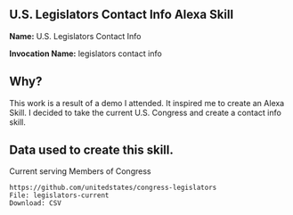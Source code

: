 ## U.S. Legislators Contact Info Alexa Skill

**Name:** U.S. Legislators Contact Info

**Invocation Name:** legislators contact info

## Why?

This work is a result of a demo I attended. It inspired me to create an Alexa Skill. I decided to take the current U.S. Congress and create a contact info skill.

## Data used to create this skill.

Current serving Members of Congress

```
https://github.com/unitedstates/congress-legislators
File: legislators-current
Download: CSV
```
